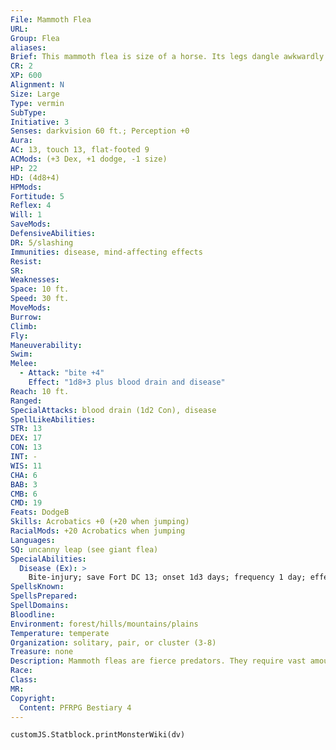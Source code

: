 ```yaml
---
File: Mammoth Flea
URL: 
Group: Flea
aliases: 
Brief: This mammoth flea is size of a horse. Its legs dangle awkwardly from its great, swollen body armored entirely in disfigured plates.
CR: 2
XP: 600
Alignment: N
Size: Large
Type: vermin
SubType: 
Initiative: 3
Senses: darkvision 60 ft.; Perception +0
Aura: 
AC: 13, touch 13, flat-footed 9
ACMods: (+3 Dex, +1 dodge, -1 size)
HP: 22
HD: (4d8+4)
HPMods: 
Fortitude: 5
Reflex: 4
Will: 1
SaveMods: 
DefensiveAbilities: 
DR: 5/slashing
Immunities: disease, mind-affecting effects
Resist: 
SR: 
Weaknesses: 
Space: 10 ft.
Speed: 30 ft.
MoveMods: 
Burrow: 
Climb: 
Fly: 
Maneuverability: 
Swim: 
Melee: 
  - Attack: "bite +4"
    Effect: "1d8+3 plus blood drain and disease"
Reach: 10 ft.
Ranged: 
SpecialAttacks: blood drain (1d2 Con), disease
SpellLikeAbilities: 
STR: 13
DEX: 17
CON: 13
INT: -
WIS: 11
CHA: 6
BAB: 3
CMB: 6
CMD: 19
Feats: DodgeB
Skills: Acrobatics +0 (+20 when jumping)
RacialMods: +20 Acrobatics when jumping
Languages: 
SQ: uncanny leap (see giant flea)
SpecialAbilities:
  Disease (Ex): >
    Bite-injury; save Fort DC 13; onset 1d3 days; frequency 1 day; effect 1 Con damage; cure 2 consecutive saves. The save DC is Constitution-based.
SpellsKnown: 
SpellsPrepared: 
SpellDomains: 
Bloodline: 
Environment: forest/hills/mountains/plains
Temperature: temperate
Organization: solitary, pair, or cluster (3-8)
Treasure: none
Description: Mammoth fleas are fierce predators. They require vast amounts of blood to survive, though once full, they can survive for months before needing to feed again. For this reason, they seek larger prey like cows and horses, and plague agrarian communities that raise herd animals. A mammoth flea's bite is excruciatingly painful, and leaves behind a raised, ring-shaped scar.
Race: 
Class: 
MR: 
Copyright:
  Content: PFRPG Bestiary 4
---
```

```dataviewjs
customJS.Statblock.printMonsterWiki(dv)
```
